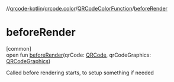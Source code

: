 //[qrcode-kotlin](../../../index.md)/[qrcode.color](../index.md)/[QRCodeColorFunction](index.md)/[beforeRender](before-render.md)

# beforeRender

[common]\
open fun [beforeRender](before-render.md)(qrCode: [QRCode](../../qrcode/-q-r-code/index.md), qrCodeGraphics: [QRCodeGraphics](../../qrcode.render/-q-r-code-graphics/index.md))

Called before rendering starts, to setup something if needed
